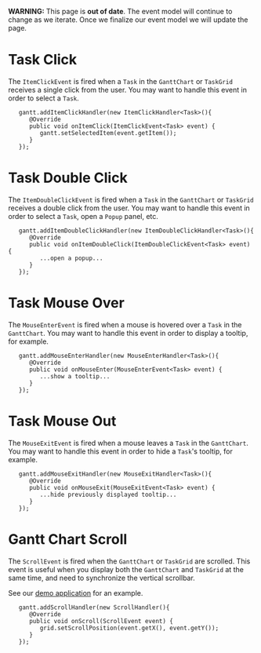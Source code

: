**WARNING:** This page is **out of date**. The event model will continue to change as we iterate. Once we finalize our event model we will update the page.



# Task Click #

The `ItemClickEvent` is fired when a `Task` in the `GanttChart` or `TaskGrid` receives a single click from the user. You may want to handle this event in order to select a `Task`.

```
   gantt.addItemClickHandler(new ItemClickHandler<Task>(){
      @Override
      public void onItemClick(ItemClickEvent<Task> event) {
         gantt.setSelectedItem(event.getItem());
      }
   });
```

# Task Double Click #

The `ItemDoubleClickEvent` is fired when a `Task` in the `GanttChart` or `TaskGrid` receives a double click from the user. You may want to handle this event in order to select a `Task`, open a `Popup` panel, etc.

```
   gantt.addItemDoubleClickHandler(new ItemDoubleClickHandler<Task>(){
      @Override
      public void onItemDoubleClick(ItemDoubleClickEvent<Task> event) {
         ...open a popup...
      }
   });
```

# Task Mouse Over #

The `MouseEnterEvent` is fired when a mouse is hovered over a `Task` in the `GanttChart`. You may want to handle this event in order to display a tooltip, for example.

```
   gantt.addMouseEnterHandler(new MouseEnterHandler<Task>(){
      @Override
      public void onMouseEnter(MouseEnterEvent<Task> event) {
         ...show a tooltip...
      }
   });
```

# Task Mouse Out #

The `MouseExitEvent` is fired when a mouse leaves a `Task` in the `GanttChart`. You may want to handle this event in order to hide a `Task`'s tooltip, for example.

```
   gantt.addMouseExitHandler(new MouseExitHandler<Task>(){
      @Override
      public void onMouseExit(MouseExitEvent<Task> event) {
         ...hide previously displayed tooltip...
      }
   });
```

# Gantt Chart Scroll #

The `ScrollEvent` is fired when the `GanttChart` or `TaskGrid` are scrolled. This event is useful when you display both the `GanttChart` and `TaskGrid` at the same time, and need to synchronize the vertical scrollbar.

See our [demo application](http://code.google.com/p/gwtgantt/source/browse/trunk/gwt-gantt-demo/gwt-gantt-demo/src/com/bradrydzewski/gwtgantt/demo/client/DemoPanel.java) for an example.

```
   gantt.addScrollHandler(new ScrollHandler(){
      @Override
      public void onScroll(ScrollEvent event) {
         grid.setScrollPosition(event.getX(), event.getY());
      }
   });
```